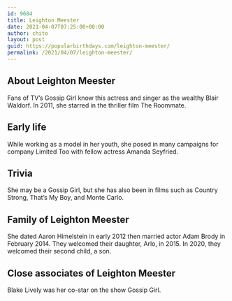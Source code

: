 ```yaml
---
id: 9684
title: Leighton Meester
date: 2021-04-07T07:25:00+00:00
author: chito
layout: post
guid: https://popularbirthdays.com/leighton-meester/
permalink: /2021/04/07/leighton-meester/
---
```

<!--Content-->


          
          
## About Leighton Meester



  Fans of TV&#8217;s Gossip Girl know this actress and singer as the wealthy Blair Waldorf. In 2011, she starred in the thriller film The Roommate. 

                
                
## Early life



  While working as a model in her youth, she posed in many campaigns for company Limited Too with fellow actress Amanda Seyfried. 

                
                
## Trivia



  She may be a Gossip Girl, but she has also been in films such as Country Strong, That&#8217;s My Boy, and Monte Carlo. 

                
                
## Family of Leighton Meester



  She dated Aaron Himelstein in early 2012 then married actor Adam Brody in February 2014. They welcomed their daughter, Arlo, in 2015. In 2020, they welcomed their second child, a son.

                
                
## Close associates of Leighton Meester



  Blake Lively was her co-star on the show Gossip Girl. 

          
          